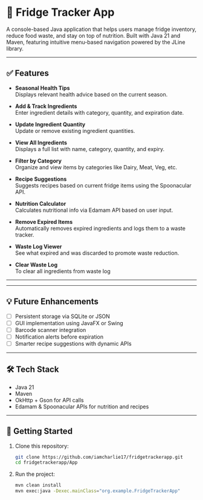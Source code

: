 # 🧊 Fridge Tracker App

A console-based Java application that helps users manage fridge inventory, reduce food waste, and stay on top of nutrition. Built with Java 21 and Maven, featuring intuitive menu-based navigation powered by the JLine library.

---

## ✅ Features

- **Seasonal Health Tips**  
  Displays relevant health advice based on the current season.

- **Add & Track Ingredients**  
  Enter ingredient details with category, quantity, and expiration date.

- **Update Ingredient Quantity**  
  Update or remove existing ingredient quantities.

- **View All Ingredients**  
  Displays a full list with name, category, quantity, and expiry.

- **Filter by Category**  
  Organize and view items by categories like Dairy, Meat, Veg, etc.

- **Recipe Suggestions**  
  Suggests recipes based on current fridge items using the Spoonacular API.

- **Nutrition Calculator**  
  Calculates nutritional info via Edamam API based on user input.


- **Remove Expired Items**  
  Automatically removes expired ingredients and logs them to a waste tracker.


- **Waste Log Viewer**  
  See what expired and was discarded to promote waste reduction.

- **Clear Waste Log**  
  To clear all ingredients from waste log

---



---

## 💡 Future Enhancements

- [ ] Persistent storage via SQLite or JSON  
- [ ] GUI implementation using JavaFX or Swing  
- [ ] Barcode scanner integration  
- [ ] Notification alerts before expiration  
- [ ] Smarter recipe suggestions with dynamic APIs  

---

## 🛠️ Tech Stack

- Java 21  
- Maven  
- OkHttp + Gson for API calls  
- Edamam & Spoonacular APIs for nutrition and recipes  

---

## 🚀 Getting Started

1. Clone this repository:
   ```bash
   git clone https://github.com/iamcharlie17/fridgetrackerapp.git
   cd fridgetrackerapp/App

1. Run the project:
   ```bash
   mvn clean install
   mvn exec:java -Dexec.mainClass="org.example.FridgeTrackerApp"



